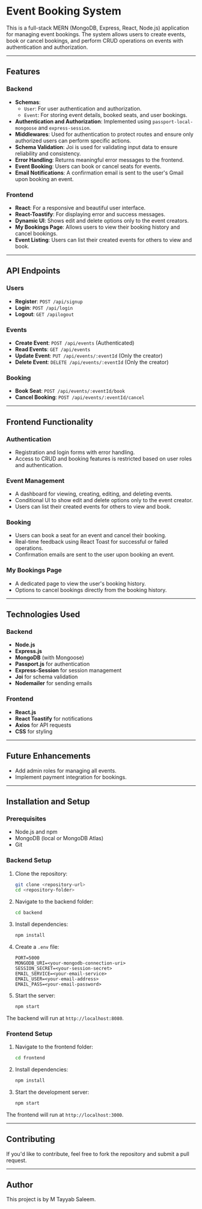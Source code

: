 # Event Booking System

This is a full-stack MERN (MongoDB, Express, React, Node.js) application for managing event bookings. The system allows users to create events, book or cancel bookings, and perform CRUD operations on events with authentication and authorization.

---

## Features

### Backend

- **Schemas**:
  - `User`: For user authentication and authorization.
  - `Event`: For storing event details, booked seats, and user bookings.
- **Authentication and Authorization**: Implemented using `passport-local-mongoose` and `express-session`.
- **Middlewares**: Used for authentication to protect routes and ensure only authorized users can perform specific actions.
- **Schema Validation**: Joi is used for validating input data to ensure reliability and consistency.
- **Error Handling**: Returns meaningful error messages to the frontend.
- **Event Booking**: Users can book or cancel seats for events.
- **Email Notifications**: A confirmation email is sent to the user's Gmail upon booking an event.

### Frontend

- **React**: For a responsive and beautiful user interface.
- **React-Toastify**: For displaying error and success messages.
- **Dynamic UI**: Shows edit and delete options only to the event creators.
- **My Bookings Page**: Allows users to view their booking history and cancel bookings.
- **Event Listing**: Users can list their created events for others to view and book.

---


## API Endpoints

### Users

- **Register**: `POST /api/signup`
- **Login**: `POST /api/login`
- **Logout**: `GET /apilogout`

### Events

- **Create Event**: `POST /api/events` (Authenticated)
- **Read Events**: `GET /api/events`
- **Update Event**: `PUT /api/events/:eventId` (Only the creator)
- **Delete Event**: `DELETE /api/events/:eventId` (Only the creator)

### Booking

- **Book Seat**: `POST /api/events/:eventId/book`
- **Cancel Booking**: `POST /api/events/:eventId/cancel`

---

## Frontend Functionality

### Authentication

- Registration and login forms with error handling.
- Access to CRUD and booking features is restricted based on user roles and authentication.

### Event Management

- A dashboard for viewing, creating, editing, and deleting events.
- Conditional UI to show edit and delete options only to the event creator.
- Users can list their created events for others to view and book.

### Booking

- Users can book a seat for an event and cancel their booking.
- Real-time feedback using React Toast for successful or failed operations.
- Confirmation emails are sent to the user upon booking an event.

### My Bookings Page

- A dedicated page to view the user's booking history.
- Options to cancel bookings directly from the booking history.

---

## Technologies Used

### Backend

- **Node.js**
- **Express.js**
- **MongoDB** (with Mongoose)
- **Passport.js** for authentication
- **Express-Session** for session management
- **Joi** for schema validation
- **Nodemailer** for sending emails

### Frontend

- **React.js**
- **React Toastify** for notifications
- **Axios** for API requests
- **CSS** for styling

---


## Future Enhancements

- Add admin roles for managing all events.
- Implement payment integration for bookings.

---

## Installation and Setup

### Prerequisites

- Node.js and npm
- MongoDB (local or MongoDB Atlas)
- Git

### Backend Setup

1. Clone the repository:

   ```bash
   git clone <repository-url>
   cd <repository-folder>
   ```

2. Navigate to the backend folder:

   ```bash
   cd backend
   ```

3. Install dependencies:

   ```bash
   npm install
   ```

4. Create a `.env` file:

   ```env
   PORT=5000
   MONGODB_URI=<your-mongodb-connection-uri>
   SESSION_SECRET=<your-session-secret>
   EMAIL_SERVICE=<your-email-service>
   EMAIL_USER=<your-email-address>
   EMAIL_PASS=<your-email-password>
   ```

5. Start the server:

   ```bash
   npm start
   ```

The backend will run at `http://localhost:8080`.

### Frontend Setup

1. Navigate to the frontend folder:

   ```bash
   cd frontend
   ```

2. Install dependencies:

   ```bash
   npm install
   ```

4. Start the development server:

   ```bash
   npm start
   ```

The frontend will run at `http://localhost:3000`.

---

## Contributing

If you'd like to contribute, feel free to fork the repository and submit a pull request.

---

## Author

This project is by M Tayyab Saleem.



